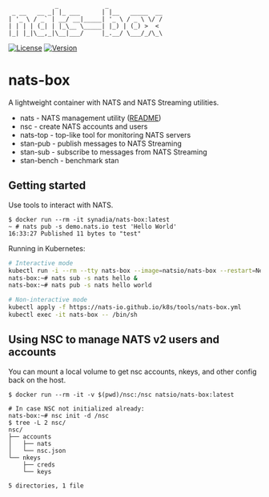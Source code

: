 ```
             _             _
 _ __   __ _| |_ ___      | |__   _____  __
| '_ \ / _` | __/ __|_____| '_ \ / _ \ \/ /
| | | | (_| | |_\__ \_____| |_) | (_) >  <
|_| |_|\__,_|\__|___/     |_.__/ \___/_/\_\
```

[![License][License-Image]][License-Url]
[![Version](https://d25lcipzij17d.cloudfront.net/badge.svg?id=go&type=5&v=0.8.0)](https://github.com/nats-io/nats-box/releases/tag/v0.8.0)

[License-Url]: https://www.apache.org/licenses/LICENSE-2.0
[License-Image]: https://img.shields.io/badge/License-Apache2-blue.svg

# nats-box

A lightweight container with NATS and NATS Streaming utilities.

 * nats       - NATS management utility ([README](https://github.com/nats-io/natscli#readme))
 * nsc        - create NATS accounts and users
 * nats-top   - top-like tool for monitoring NATS servers
 * stan-pub   - publish messages to NATS Streaming
 * stan-sub   - subscribe to messages from NATS Streaming
 * stan-bench - benchmark stan

## Getting started

Use tools to interact with NATS.

```
$ docker run --rm -it synadia/nats-box:latest
~ # nats pub -s demo.nats.io test 'Hello World'
16:33:27 Published 11 bytes to "test"
```

Running in Kubernetes:

```sh
# Interactive mode
kubectl run -i --rm --tty nats-box --image=natsio/nats-box --restart=Never
nats-box:~# nats sub -s nats hello &
nats-box:~# nats pub -s nats hello world

# Non-interactive mode
kubectl apply -f https://nats-io.github.io/k8s/tools/nats-box.yml
kubectl exec -it nats-box -- /bin/sh
```

## Using NSC to manage NATS v2 users and accounts

You can mount a local volume to get nsc accounts, nkeys, and other config back on the host.

```
$ docker run --rm -it -v $(pwd)/nsc:/nsc natsio/nats-box:latest

# In case NSC not initialized already:
nats-box:~# nsc init -d /nsc
$ tree -L 2 nsc/
nsc/
├── accounts
│   ├── nats
│   └── nsc.json
└── nkeys
    ├── creds
    └── keys

5 directories, 1 file
```
